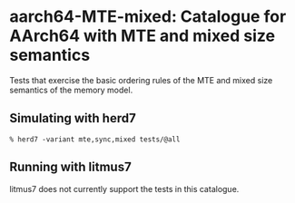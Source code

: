 aarch64-MTE-mixed: Catalogue for AArch64 with MTE and mixed size semantics
==========================================================================

Tests that exercise the basic ordering rules of the MTE and mixed size
semantics of the memory model.

Simulating with herd7
---------------------

    % herd7 -variant mte,sync,mixed tests/@all

Running with litmus7
--------------------

litmus7 does not currently support the tests in this catalogue.
